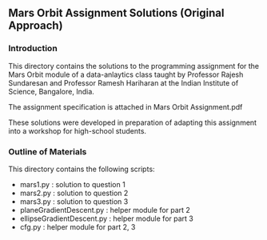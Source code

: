 ## Mars Orbit Assignment Solutions (Original Approach)

### Introduction

This directory contains the solutions to the programming assignment for the Mars Orbit module of a data-anlaytics class taught by Professor Rajesh Sundaresan and Professor Ramesh Hariharan at the Indian Institute of Science, Bangalore, India.

The assignment specification is attached in Mars Orbit Assignment.pdf

These solutions were developed in preparation of adapting this assignment into a workshop for high-school students.

### Outline of Materials

This directory contains the following scripts:
- mars1.py : solution to question 1
- mars2.py : solution to question 2
- mars3.py : solution to question 3
- planeGradientDescent.py   : helper module for part 2
- ellipseGradientDescent.py : helper module for part 3
- cfg.py                    : helper module for part 2, 3